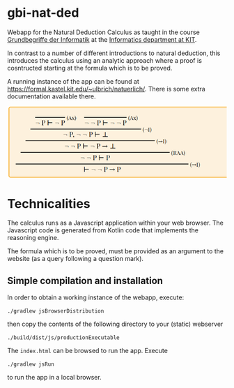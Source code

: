 # gbi-nat-ded
Webapp for the Natural Deduction Calculus as taught in the course [Grundbegriffe der
Informatik](https://formal.kastel.kit.edu/teaching/GBI23/) at
the [Informatics department at KIT](https://informatik.kit.edu).

In contrast to a number of different introductions to natural deduction, this
introduces the calculus using an analytic approach where a proof is cosntructed
starting at the formula which is to be proved.

A running instance of the app can be found at https://formal.kastel.kit.edu/~ulbrich/natuerlich/.
There is some extra documentation available there.

<img src="doubleNeg.png">

# Technicalities

The calculus runs as a Javascript application within your web browser.
The Javascript code is generated from Kotlin code that implements the
reasoning engine.

The formula which is to be proved, must be provided as an argument to
the website (as a query following a question mark).

## Simple compilation and installation

In order to obtain a working instance of the webapp, execute:
```
./gradlew jsBrowserDistribution
```
then copy the contents of the following directory to your (static) webserver
```
./build/dist/js/productionExecutable
```
The `index.html` can be browsed to run the app. Execute
```
./gradlew jsRun
```
to run the app in a local browser.